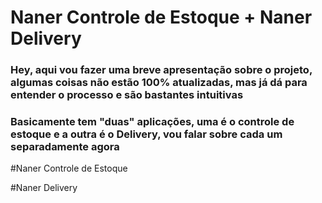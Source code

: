 # Naner Controle de Estoque + Naner Delivery

### Hey, aqui vou fazer uma breve apresentação sobre o projeto, algumas coisas não estão 100% atualizadas, mas já dá para entender o processo e são bastantes intuitivas

### Basicamente tem "duas" aplicações, uma é o controle de estoque e a outra é o Delivery, vou falar sobre cada um separadamente agora


#Naner Controle de Estoque


#Naner Delivery

